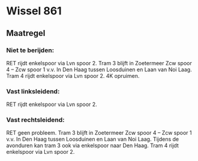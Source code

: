 # Wissel 861
## Maatregel
### Niet te berijden:
RET rijdt enkelspoor via Lvn spoor 2.
Tram 3 blijft in Zoetermeer Zcw spoor 4 – Zcw spoor 1 v.v.
In Den Haag tussen Loosduinen en Laan van Noi Laag.
Tram 4 rijdt enkelspoor via Lvn spoor 2.
4K opruimen.
### Vast linksleidend:
RET rijdt enkelspoor via Lvn spoor 2.
### Vast rechtsleidend:
RET geen probleem.
Tram 3 blijft in Zoetermeer Zcw spoor 4 – Zcw spoor 1 v.v.
In Den Haag tussen Loosduinen en Laan van Noi Laag.
Tijdens de avonduren kan tram 3 ook via enkelspoor naar Den Haag.
Tram 4 rijdt enkelspoor via Lvn spoor 2.
